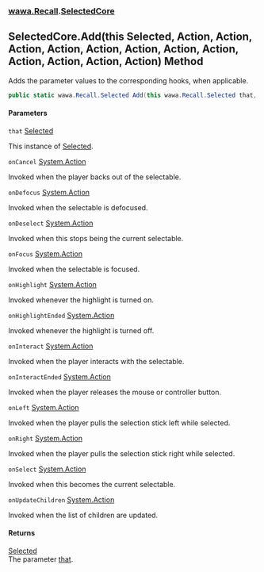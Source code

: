 ### [wawa.Recall](wawa.Recall.md 'wawa.Recall').[SelectedCore](SelectedCore.md 'wawa.Recall.SelectedCore')

## SelectedCore.Add(this Selected, Action, Action, Action, Action, Action, Action, Action, Action, Action, Action, Action, Action) Method

Adds the parameter values to the corresponding hooks, when applicable.

```csharp
public static wawa.Recall.Selected Add(this wawa.Recall.Selected that, System.Action onCancel=null, System.Action onDefocus=null, System.Action onDeselect=null, System.Action onFocus=null, System.Action onHighlight=null, System.Action onHighlightEnded=null, System.Action onInteract=null, System.Action onInteractEnded=null, System.Action onLeft=null, System.Action onRight=null, System.Action onSelect=null, System.Action onUpdateChildren=null);
```
#### Parameters

<a name='wawa.Recall.SelectedCore.Add(thiswawa.Recall.Selected,System.Action,System.Action,System.Action,System.Action,System.Action,System.Action,System.Action,System.Action,System.Action,System.Action,System.Action,System.Action).that'></a>

`that` [Selected](Selected.md 'wawa.Recall.Selected')

This instance of [Selected](Selected.md 'wawa.Recall.Selected').

<a name='wawa.Recall.SelectedCore.Add(thiswawa.Recall.Selected,System.Action,System.Action,System.Action,System.Action,System.Action,System.Action,System.Action,System.Action,System.Action,System.Action,System.Action,System.Action).onCancel'></a>

`onCancel` [System.Action](https://docs.microsoft.com/en-us/dotnet/api/System.Action 'System.Action')

Invoked when the player backs out of the selectable.

<a name='wawa.Recall.SelectedCore.Add(thiswawa.Recall.Selected,System.Action,System.Action,System.Action,System.Action,System.Action,System.Action,System.Action,System.Action,System.Action,System.Action,System.Action,System.Action).onDefocus'></a>

`onDefocus` [System.Action](https://docs.microsoft.com/en-us/dotnet/api/System.Action 'System.Action')

Invoked when the selectable is defocused.

<a name='wawa.Recall.SelectedCore.Add(thiswawa.Recall.Selected,System.Action,System.Action,System.Action,System.Action,System.Action,System.Action,System.Action,System.Action,System.Action,System.Action,System.Action,System.Action).onDeselect'></a>

`onDeselect` [System.Action](https://docs.microsoft.com/en-us/dotnet/api/System.Action 'System.Action')

Invoked when this stops being the current selectable.

<a name='wawa.Recall.SelectedCore.Add(thiswawa.Recall.Selected,System.Action,System.Action,System.Action,System.Action,System.Action,System.Action,System.Action,System.Action,System.Action,System.Action,System.Action,System.Action).onFocus'></a>

`onFocus` [System.Action](https://docs.microsoft.com/en-us/dotnet/api/System.Action 'System.Action')

Invoked when the selectable is focused.

<a name='wawa.Recall.SelectedCore.Add(thiswawa.Recall.Selected,System.Action,System.Action,System.Action,System.Action,System.Action,System.Action,System.Action,System.Action,System.Action,System.Action,System.Action,System.Action).onHighlight'></a>

`onHighlight` [System.Action](https://docs.microsoft.com/en-us/dotnet/api/System.Action 'System.Action')

Invoked whenever the highlight is turned on.

<a name='wawa.Recall.SelectedCore.Add(thiswawa.Recall.Selected,System.Action,System.Action,System.Action,System.Action,System.Action,System.Action,System.Action,System.Action,System.Action,System.Action,System.Action,System.Action).onHighlightEnded'></a>

`onHighlightEnded` [System.Action](https://docs.microsoft.com/en-us/dotnet/api/System.Action 'System.Action')

Invoked whenever the highlight is turned off.

<a name='wawa.Recall.SelectedCore.Add(thiswawa.Recall.Selected,System.Action,System.Action,System.Action,System.Action,System.Action,System.Action,System.Action,System.Action,System.Action,System.Action,System.Action,System.Action).onInteract'></a>

`onInteract` [System.Action](https://docs.microsoft.com/en-us/dotnet/api/System.Action 'System.Action')

Invoked when the player interacts with the selectable.

<a name='wawa.Recall.SelectedCore.Add(thiswawa.Recall.Selected,System.Action,System.Action,System.Action,System.Action,System.Action,System.Action,System.Action,System.Action,System.Action,System.Action,System.Action,System.Action).onInteractEnded'></a>

`onInteractEnded` [System.Action](https://docs.microsoft.com/en-us/dotnet/api/System.Action 'System.Action')

Invoked when the player releases the mouse or controller button.

<a name='wawa.Recall.SelectedCore.Add(thiswawa.Recall.Selected,System.Action,System.Action,System.Action,System.Action,System.Action,System.Action,System.Action,System.Action,System.Action,System.Action,System.Action,System.Action).onLeft'></a>

`onLeft` [System.Action](https://docs.microsoft.com/en-us/dotnet/api/System.Action 'System.Action')

Invoked when the player pulls the selection stick left while selected.

<a name='wawa.Recall.SelectedCore.Add(thiswawa.Recall.Selected,System.Action,System.Action,System.Action,System.Action,System.Action,System.Action,System.Action,System.Action,System.Action,System.Action,System.Action,System.Action).onRight'></a>

`onRight` [System.Action](https://docs.microsoft.com/en-us/dotnet/api/System.Action 'System.Action')

Invoked when the player pulls the selection stick right while selected.

<a name='wawa.Recall.SelectedCore.Add(thiswawa.Recall.Selected,System.Action,System.Action,System.Action,System.Action,System.Action,System.Action,System.Action,System.Action,System.Action,System.Action,System.Action,System.Action).onSelect'></a>

`onSelect` [System.Action](https://docs.microsoft.com/en-us/dotnet/api/System.Action 'System.Action')

Invoked when this becomes the current selectable.

<a name='wawa.Recall.SelectedCore.Add(thiswawa.Recall.Selected,System.Action,System.Action,System.Action,System.Action,System.Action,System.Action,System.Action,System.Action,System.Action,System.Action,System.Action,System.Action).onUpdateChildren'></a>

`onUpdateChildren` [System.Action](https://docs.microsoft.com/en-us/dotnet/api/System.Action 'System.Action')

Invoked when the list of children are updated.

#### Returns
[Selected](Selected.md 'wawa.Recall.Selected')  
The parameter [that](SelectedCore.Add(Selected,Action,Action,Action,Action,Action,Action,Action,Action,Action,Action,Action,Action).md#wawa.Recall.SelectedCore.Add(thiswawa.Recall.Selected,System.Action,System.Action,System.Action,System.Action,System.Action,System.Action,System.Action,System.Action,System.Action,System.Action,System.Action,System.Action).that 'wawa.Recall.SelectedCore.Add(this wawa.Recall.Selected, System.Action, System.Action, System.Action, System.Action, System.Action, System.Action, System.Action, System.Action, System.Action, System.Action, System.Action, System.Action).that').